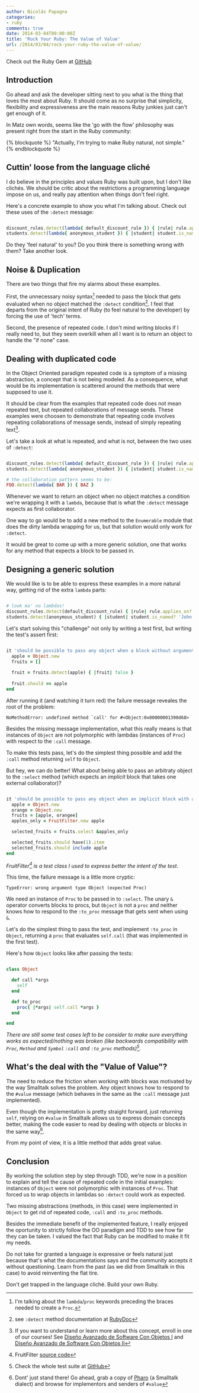 ```yaml
---
author: Nicolás Papagna
categories:
- ruby
comments: true
date: 2014-03-04T00:00:00Z
title: 'Rock Your Ruby: The Value of Value'
url: /2014/03/04/rock-your-ruby-the-value-of-value/
---
```


Check out the Ruby Gem at [GitHub](https://github.com/10Pines/value_protocol)

## Introduction

Go ahead and ask the developer sitting next to you what is the thing that loves
the most about Ruby. It should come as no surprise that simplicity, flexibility
and expressiveness are the main reasons Ruby junkies just can't get enough of
it.

In Matz own words, seems like the 'go with the flow' philosophy was present
right from the start in the Ruby community:

{% blockquote %}
"Actually, I'm trying to make Ruby natural, not simple."
{% endblockquote %}

<!--more-->

## Cuttin' loose from the language cliché

I do believe in the principles and values Ruby was built upon, but I don't like
clichés. We should be critic about the restrictions a programming language
impose on us, and really pay attention when things don't feel right.

Here's a concrete example to show you what I'm talking about. Check out these
uses of the `:detect` message:

``` ruby

discount_rules.detect(lambda{ default_discount_rule }) { |rule| rule.applies_on? a_product }
students.detect(lambda{ anonymous_student }) { |student| student.is_named? 'John' }

```

Do they 'feel natural' to you? Do you think there is something wrong with them?
Take another look.

## Noise & Duplication

There are two things that fire my alarms about these examples.

First, the unnecessary noisy syntax[^1] needed to pass the block that gets
evaluated when no object matched the `:detect` condition[^2]. I feel that
departs from the original intent of Ruby (to feel natural to the developer) by
forcing the use of 'tech' terms.

Second, the presence of repeated code. I don't mind writing blocks if I really
need to, but they seem overkill when all I want is to return an object to handle
the "if none" case.

## Dealing with duplicated code

In the Object Oriented paradigm repeated code is a symptom of a missing
abstraction, a concept that is not being modeled. As a consequence, what would
be its implementation is scattered around the methods that were supposed to use
it.

It should be clear from the examples that repeated code does not mean repeated
text, but repeated collaborations of message sends. These examples were choosen
to demonstrate that repeating code involves repeating collaborations of message
sends, instead of simply repeating text[^3].

Let's take a look at what is repeated, and what is not, between the two uses of
`:detect`:

``` ruby

discount_rules.detect(lambda{ default_discount_rule }) { |rule| rule.applies_on? a_product }
students.detect(lambda{ anonymous_student }) { |student| student.is_named? 'John' }

# the collaboration pattern seems to be:
FOO.detect(lambda{ BAR }) { BAZ }

```

Whenever we want to return an object when no object matches a condition we're
wrapping it with a `lambda`, because that is what the `:detect` message expects
as first collaborator.

One way to go would be to add a new method to the `Enumerable` module that does
the dirty lambda wrapping for us, but that solution would only work for
`:detect`.

It would be great to come up with a more generic solution, one that works for
any method that expects a block to be passed in.

## Designing a generic solution

We would like is to be able to express these examples in a more natural way,
getting rid of the extra `lambda` parts:

``` ruby

# look ma' no lambdas!
discount_rules.detect(default_discount_rule) { |rule| rule.applies_on? a_product }
students.detect(anonymous_student) { |student| student.is_named? 'John' }

```

Let's start solving this "challenge" not only by writing a test first, but
writing the test's assert first:

``` ruby

it 'should be possible to pass any object when a block without arguments is expected' do
  apple = Object.new
  fruits = []
    
  fruit = fruits.detect(apple) { |fruit| false }
  
  fruit.should == apple
end

```

After running it (and watching it turn red) the failure message reveales the 
root of the problem:

    NoMethodError: undefined method `call' for #<Object:0x00000001390d68>

Besides the missing message implementation, what this really means is that
instances of `Object` are not polymorphic with lambdas (instances of `Proc`)
with respect to the `:call` message.

To make this tests pass, let's do the simplest thing possible and add the
`:call` method returning `self` to `Object`.

But hey, we can do better! What about being able to pass an arbitraty object to
the `:select` method (which expects an _implicit_ block that takes one external
collaborator)?

``` ruby

it 'should be possible to pass any object when an implicit block with arguments is expected' do
  apple = Object.new
  orange = Object.new
  fruits = [apple, orangee]
  apples_only = FruitFilter.new apple

  selected_fruits = fruits.select &apples_only

  selected_fruits.should have(1).item
  selected_fruits.should include apple
end

```

_FruitFilter[^4] is a test class I used to express better the intent of the
test._

This time, the failure message is a little more cryptic:

    TypeError: wrong argument type Object (expected Proc)

We need an instance of `Proc` to be passed in to `:select`. The unary `&`
operator converts blocks to procs, but `Object` is not a `proc` and neither
knows how to respond to the `:to_proc` message that gets sent when using `&`.

Let's do the simplest thing to pass the test, and implement `:to_proc` in
`Object`, returning a `proc` that evaluates `self.call` (that was implemented in
the first test).

Here's how `Object` looks like after passing the tests:

``` ruby

class Object

  def call *args
    self
  end

  def to_proc
    proc{ |*args| self.call *args }
  end

end

```

*There are still some test cases left to be consider to make sure everything
works as expected/nothing was broken (like backwards compatibility with `Proc`,
`Method` and `Symbol` `:call` and `:to_proc` methods)[^5].*

## What's the deal with the "Value of Value"?

The need to reduce the friction when working with blocks was motivated by the
way Smalltalk solves the problem. Any object knows how to respond to the
`#value` message (which behaves in the same as the `:call` message just
implemented).

Even though the implementation is pretty straight forward, just returning
`self`, relying on `#value` in Smalltalk allows us to express domain concepts
better, making the code easier to read by dealing with objects or blocks in the
same way[^6].

From my point of view, it is a little method that adds great value.

## Conclusion

By working the solution step by step through TDD, we're now in a position to
explain and tell the cause of repeated code in the initial examples: instances
of `Object` were not polymorphic with instances of `Proc`. That forced us to
wrap objects in lambdas so `:detect` could work as expected.

Two missing abstractions (methods, in this case) were implemented in `Object` to
get rid of repeated code, `:call` and `:to_proc` methods.

Besides the immediate benefit of the implemented feature, I really enjoyed the
oportunity to strictly follow the OO paradigm and TDD to see how far they can be
taken. I valued the fact that Ruby can be modified to make it fit my needs.

Do not take for granted a language is expressive or feels natural just because
that's what the documentations says and the community accepts it without
questioning. Learn from the past (as we did from Smalltalk in this case) to
avoid reinventing the flat tire.

Don't get trapped in the language cliché. Build your own Ruby.

[^1]: I'm talking about the `lambda`/`proc` keywords preceding the braces needed to create a `Proc`.
[^2]: see `:detect` method documentation at [RubyDoc](http://ruby-doc.org/core-2.1.0/Enumerable.html#method-i-detect)
[^3]: If you want to understand or learn more about this concept, enroll in one of our courses! See [Diseño Avanzado de Software Con Objetos I](http://www.10pines.com/training/listado-cursos/diseno-avanzado-de-software-con-objetos-i) and [Diseño Avanzado de Software Con Objetos II](http://www.10pines.com/training/listado-cursos/diseno-avanzado-de-software-con-objetos-ii)
[^4]: FruitFilter [source code](https://github.com/10Pines/value_protocol/blob/master/spec/fruit_filter.rb)
[^5]: Check the whole test suite at [GitHub](https://github.com/10Pines/value_protocol/tree/master/spec)
[^6]: Dont' just stand there! Go ahead, grab a copy of [Pharo](http://pharo.org/) (a Smalltalk dialect) and browse for implementors and senders of `#value`
